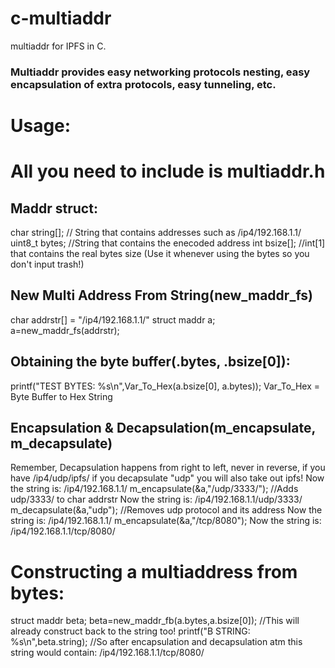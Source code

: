 # c-multiaddr
multiaddr for IPFS in C.

### Multiaddr provides easy networking protocols nesting, easy encapsulation of extra protocols, easy tunneling, etc.
# Usage:
# All you need to include is multiaddr.h
## Maddr struct:
char string[]; // String that contains addresses such as /ip4/192.168.1.1/
uint8_t bytes; //String that contains the enecoded address
int bsize[]; //int[1] that contains the real bytes size (Use it whenever using the bytes so you don't input trash!)
## New Multi Address From String(new_maddr_fs)
  char addrstr[] = "/ip4/192.168.1.1/"
	struct maddr a;
	a=new_maddr_fs(addrstr);
## Obtaining the byte buffer(.bytes, .bsize[0]):
  printf("TEST BYTES: %s\n",Var_To_Hex(a.bsize[0], a.bytes));
  Var_To_Hex = Byte Buffer to Hex String
## Encapsulation & Decapsulation(m_encapsulate, m_decapsulate)
Remember, Decapsulation happens from right to left, never in reverse, if you have /ip4/udp/ipfs/ if you decapsulate "udp" you will also take out ipfs!
  Now the string is: /ip4/192.168.1.1/
  m_encapsulate(&a,"/udp/3333/"); //Adds udp/3333/ to char addrstr
  Now the string is: /ip4/192.168.1.1/udp/3333/
  m_decapsulate(&a,"udp"); //Removes udp protocol and its address
  Now the string is: /ip4/192.168.1.1/
	m_encapsulate(&a,"/tcp/8080");
	Now the string is: /ip4/192.168.1.1/tcp/8080/
# Constructing a multiaddress from bytes:
  struct maddr beta;
	beta=new_maddr_fb(a.bytes,a.bsize[0]); //This will already construct back to the string too!
	printf("B STRING: %s\n",beta.string);  //So after encapsulation and decapsulation atm this string would
  contain: /ip4/192.168.1.1/tcp/8080/
 
